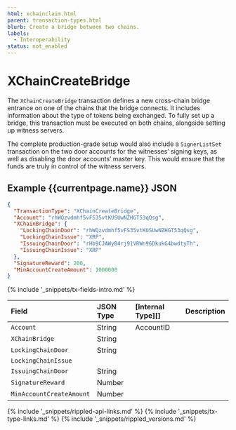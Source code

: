```yaml
---
html: xchainclaim.html 
parent: transaction-types.html
blurb: Create a bridge between two chains.
labels:
  - Interoperability
status: not_enabled
---
```

# XChainCreateBridge
<!-- [[Source]](https://github.com/ripple/rippled/blob/xls20/src/ripple/app/tx/impl/NFTokenMint.cpp) -->

The `XChainCreateBridge` transaction defines a new cross-chain bridge entrance on one of the chains that the bridge connects. It includes information about the type of tokens being exchanged. To fully set up a bridge, this transaction must be executed on both chains, alongside setting up witness servers.

The complete production-grade setup would also include a `SignerListSet` transaction on the two door accounts for the witnesses’ signing keys, as well as disabling the door accounts’ master key. This would ensure that the funds are truly in control of the witness servers.


## Example {{currentpage.name}} JSON


```json
{
  "TransactionType": "XChainCreateBridge",
  "Account": "rhWQzvdmhf5vFS35vtKUSUwNZHGT53qQsg",
  "XChainBridge": {
    "LockingChainDoor": "rhWQzvdmhf5vFS35vtKUSUwNZHGT53qQsg",
    "LockingChainIssue": "XRP",
    "IssuingChainDoor": "rHb9CJAWyB4rj91VRWn96DkukG4bwdtyTh",
    "IssuingChainIssue": "XRP"
  },
  "SignatureReward": 200,
  "MinAccountCreateAmount": 1000000
}
```


{% include '_snippets/tx-fields-intro.md' %}

| Field         | JSON Type           | [Internal Type][] | Description        |
|:--------------|:--------------------|:------------------|:-------------------|
| `Account`     | String | AccountID |  |
| `XChainBridge`| String |  |  |
| `LockingChainDoor` | String |  |  |
| `LockingChainIssue` |  |  |  |
| `IssuingChainDoor` | String  |   |   |
| `SignatureReward`  | Number  |   |   |
| `MinAccountCreateAmount`  | Number  |   |   |



<!-- ## Error Cases

In addition to errors that can occur for all transactions, {{currentpage.name}} transactions can result in the following [transaction result codes](transaction-results.html):

| Error Code                    | Description                                  |
|:------------------------------|:---------------------------------------------|
| `temDISABLED`                 | The [NonFungibleTokensV1 amendment][] is not enabled. |
-->


<!--{# common link defs #}-->
{% include '_snippets/rippled-api-links.md' %}
{% include '_snippets/tx-type-links.md' %}
{% include '_snippets/rippled_versions.md' %}
